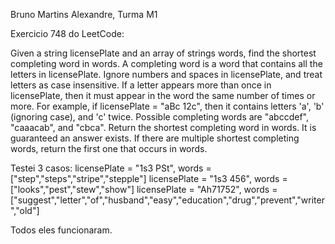 Bruno Martins Alexandre, Turma M1

Exercicio 748 do LeetCode:

Given a string licensePlate and an array of strings words, find the shortest completing word in words.
A completing word is a word that contains all the letters in licensePlate. Ignore numbers and spaces in licensePlate, and treat letters as case insensitive. If a letter appears more than once in licensePlate, then it must appear in the word the same number of times or more.
For example, if licensePlate = "aBc 12c", then it contains letters 'a', 'b' (ignoring case), and 'c' twice. Possible completing words are "abccdef", "caaacab", and "cbca".
Return the shortest completing word in words. It is guaranteed an answer exists. If there are multiple shortest completing words, return the first one that occurs in words.

Testei 3 casos:
licensePlate = "1s3 PSt", words = \["step","steps","stripe","stepple"]
licensePlate = "1s3 456", words = \["looks","pest","stew","show"]
licensePlate = "Ah71752", words = \["suggest","letter","of","husband","easy","education","drug","prevent","writer","old"]

Todos eles funcionaram.

